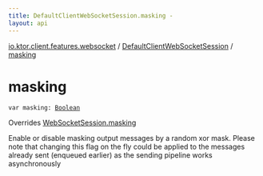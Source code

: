 ```yaml
---
title: DefaultClientWebSocketSession.masking - 
layout: api
---
```


<div class='api-docs-breadcrumbs'><a href="../index.html">io.ktor.client.features.websocket</a> / <a href="index.html">DefaultClientWebSocketSession</a> / <a href="./masking.html">masking</a></div>

# masking

<div class="signature"><code><span class="keyword">var </span><span class="identifier">masking</span><span class="symbol">: </span><a href="https://kotlinlang.org/api/latest/jvm/stdlib/kotlin/-boolean/index.html"><span class="identifier">Boolean</span></a></code></div>

Overrides <a href="../../io.ktor.http.cio.websocket/-web-socket-session/masking.html">WebSocketSession.masking</a>

Enable or disable masking output messages by a random xor mask.
Please note that changing this flag on the fly could be applied to the messages already sent (enqueued earlier)
as the sending pipeline works asynchronously

